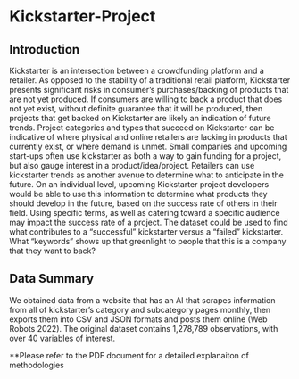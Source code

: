 # Kickstarter-Project
## Introduction
Kickstarter is an intersection between a crowdfunding platform and a retailer. As opposed to the stability of a traditional retail platform, Kickstarter presents significant risks in consumer’s purchases/backing of products that are not yet produced. If consumers are willing to back a product that does not yet exist, without definite guarantee that it will be produced, then projects that get backed on Kickstarter are likely an indication of future trends. Project categories and types that succeed on Kickstarter can be indicative of where physical and online retailers are lacking in products that currently exist, or where demand is unmet. Small companies and upcoming start-ups often use kickstarter as both a way to gain funding for a project, but also gauge interest in a product/idea/project. Retailers can use kickstarter trends as another avenue to determine what to anticipate in the future. 
On an individual level, upcoming Kickstarter project developers would be able to use this information to determine what products they should develop in the future, based on the success rate of others in their field. Using specific terms, as well as catering toward a specific audience may impact the success rate of a project.
The dataset could be used to find what contributes to a “successful” kickstarter versus a “failed” kickstarter. What “keywords” shows up that greenlight to people that this is a company that they want to back? 

## Data Summary
We obtained data from a website that has an AI that scrapes information from all of kickstarter’s category and subcategory pages monthly, then exports them into CSV and JSON formats and posts them online (Web Robots 2022). The original dataset contains 1,278,789 observations, with over 40 variables of interest. 

**Please refer to the PDF document for a detailed explanaiton of methodologies

